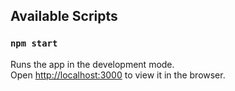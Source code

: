 

## Available Scripts



### `npm start`

Runs the app in the development mode.<br />
Open [http://localhost:3000](http://localhost:3000) to view it in the browser.




